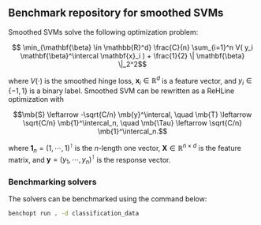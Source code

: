 ## Benchmark repository for smoothed SVMs

Smoothed SVMs solve the following optimization problem:
```math
  \min_{\mathbf{\beta} \in \mathbb{R}^d} \frac{C}{n} \sum_{i=1}^n V( y_i \mathbf{\beta}^\intercal \mathbf{x}_i ) + \frac{1}{2} \| \mathbf{\beta} \|_2^2
```
where $V(\cdot)$ is the smoothed hinge loss, $\mathbf{x}_i \in \mathbb{R}^d$ is a feature vector, and $y_i \in \{-1, 1\}$ is a binary label. Smoothed SVM can be rewritten as a ReHLine optimization with
```math
\mb{S} \leftarrow -\sqrt{C/n} \mb{y}^\intercal, \quad
\mb{T} \leftarrow \sqrt{C/n} \mb{1}^\intercal_n, \quad
\mb{\Tau} \leftarrow \sqrt{C/n} \mb{1}^\intercal_n.
```
where $\mathbf{1}_n = (1, \cdots, 1)^\intercal$ is the $n$-length one vector, $\mathbf{X} \in \mathbb{R}^{n \times d}$ is the feature matrix, and $\mathbf{y} = (y_1, \cdots, y_n)^\intercal$ is the response vector.
### Benchmarking solvers

The solvers can be benchmarked using the command below:

```bash
benchopt run . -d classification_data
```
